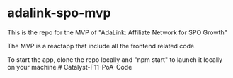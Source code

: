 # adalink-spo-mvp
This is the  repo for the MVP of "AdaLink: Affiliate Network for SPO Growth"

The MVP is a reactapp that include all the frontend related code.

To start the app, clone the repo locally and "npm start" to launch it locally on your machine.# Catalyst-F11-PoA-Code
